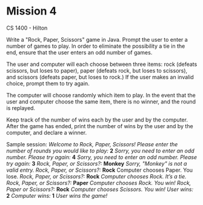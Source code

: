 # Mission 4

CS 1400 - Hilton

Write a "Rock, Paper, Scissors" game in Java. Prompt the user to enter a number of games to play. In order to eliminate the possibility a tie in the end, ensure that the user enters an odd number of games.

The user and computer will each choose between three items: rock (defeats scissors, but loses to paper), paper (defeats rock, but loses to scissors), and scissors (defeats paper, but loses to rock.) If the user makes an invalid choice, prompt them to try again.

The computer will choose randomly which item to play. In the event that the user and computer choose the same item, there is no winner, and the round is replayed.

Keep track of the number of wins each by the user and by the computer. After the game has ended, print the number of wins by the user and by the computer, and declare a winner.

Sample session:
*Welcome to Rock, Paper, Scissors!*
*Please enter the number of rounds you would like to play:*
**2**
*Sorry, you need to enter an odd number. Please try again:*
**4**
*Sorry, you need to enter an odd number. Please try again:*
**3**
*Rock, Paper, or Scissors?:*
**Monkey**
*Sorry, "Monkey" is not a valid entry.*
*Rock, Paper, or Scissors?:*
**Rock**
Computer chooses Paper. You lose.
*Rock, Paper, or Scissors?:*
**Rock**
*Computer chooses Rock. It’s a tie.*
*Rock, Paper, or Scissors?:*
**Paper**
*Computer chooses Rock. You win!*
*Rock, Paper or Scissors?:*
**Rock**
*Computer chooses Scissors. You win!*
*User wins:*
**2**
*Computer wins:*
**1**
*User wins the game!*
